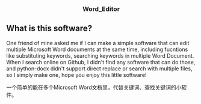 <h3 align="center">Word_Editor</h3>
<p A simple word editor for multiple Microsoft Word files </p>


## What is this software?

One friend of mine asked me if I can make a simple software that can edit multiple Microsoft Word documents at the same time, including fucntions like substituting keywords, searching keywords in multiple Word Document. When I search online on Github, I didn't find any software that can do those, and python-docx didn't support direct replace or search with multiple files, so I simply make one, hope you enjoy this little software!

一个简单的能在多个Microsoft Word文档里，代替关键词、查找关键词的小软件。

